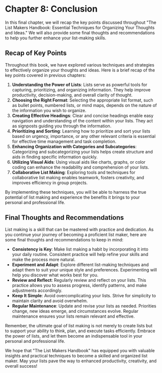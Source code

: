 Chapter 8: Conclusion
=====================

In this final chapter, we will recap the key points discussed throughout "The List Makers Handbook: Essential Techniques for Organizing Your Thoughts and Ideas." We will also provide some final thoughts and recommendations to help you further enhance your list-making skills.

Recap of Key Points
-------------------

Throughout this book, we have explored various techniques and strategies to effectively organize your thoughts and ideas. Here is a brief recap of the key points covered in previous chapters:

1. **Understanding the Power of Lists**: Lists serve as powerful tools for capturing, prioritizing, and organizing information. They help improve productivity, decision-making, and overall clarity of thought.
2. **Choosing the Right Format**: Selecting the appropriate list format, such as bullet points, numbered lists, or mind maps, depends on the nature of the information you wish to organize.
3. **Creating Effective Headings**: Clear and concise headings enable easy navigation and understanding of the content within your lists. They act as signposts guiding you through the information.
4. **Prioritizing and Sorting**: Learning how to prioritize and sort your lists based on urgency, importance, or any other relevant criteria is essential for effective time management and task completion.
5. **Enhancing Organization with Categories and Subcategories**: Categorizing and subcategorizing your lists helps create structure and aids in finding specific information quickly.
6. **Utilizing Visual Aids**: Using visual aids like charts, graphs, or color coding can enhance the readability and comprehension of your lists.
7. **Collaborative List Making**: Exploring tools and techniques for collaborative list making enables teamwork, fosters creativity, and improves efficiency in group projects.

By implementing these techniques, you will be able to harness the true potential of list making and experience the benefits it brings to your personal and professional life.

Final Thoughts and Recommendations
----------------------------------

List making is a skill that can be mastered with practice and dedication. As you continue your journey of becoming a proficient list maker, here are some final thoughts and recommendations to keep in mind:

* **Consistency is Key**: Make list making a habit by incorporating it into your daily routine. Consistent practice will help refine your skills and make the process more natural.
* **Experiment and Adapt**: Explore different list-making techniques and adapt them to suit your unique style and preferences. Experimenting will help you discover what works best for you.
* **Review and Reflect**: Regularly review and reflect on your lists. This practice allows you to assess progress, identify patterns, and make adjustments accordingly.
* **Keep It Simple**: Avoid overcomplicating your lists. Strive for simplicity to maintain clarity and avoid overwhelm.
* **Regular Maintenance**: Update and revise your lists as needed. Priorities change, new ideas emerge, and circumstances evolve. Regular maintenance ensures your lists remain relevant and effective.

Remember, the ultimate goal of list making is not merely to create lists but to support your ability to think, plan, and execute tasks efficiently. Embrace the power of lists, and let them become an indispensable tool in your personal and professional life.

We hope that "The List Makers Handbook" has equipped you with valuable insights and practical techniques to become a skilled and organized list maker. May your lists pave the way to enhanced productivity, creativity, and overall success!

